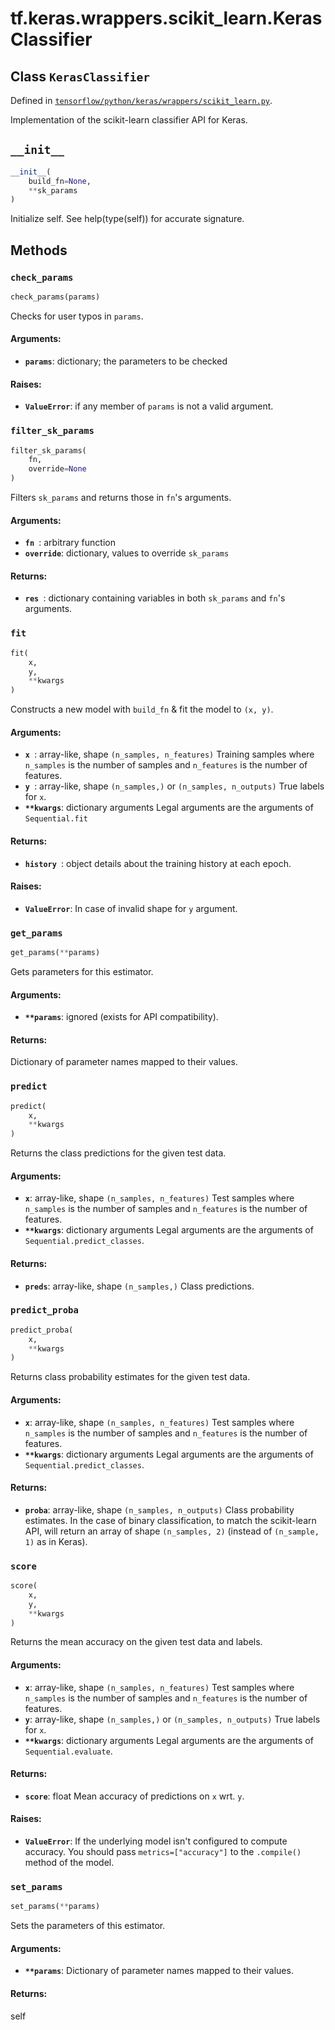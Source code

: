 <div itemscope itemtype="http://developers.google.com/ReferenceObject">
<meta itemprop="name" content="tf.keras.wrappers.scikit_learn.KerasClassifier" />
<meta itemprop="path" content="Stable" />
<meta itemprop="property" content="__init__"/>
<meta itemprop="property" content="check_params"/>
<meta itemprop="property" content="filter_sk_params"/>
<meta itemprop="property" content="fit"/>
<meta itemprop="property" content="get_params"/>
<meta itemprop="property" content="predict"/>
<meta itemprop="property" content="predict_proba"/>
<meta itemprop="property" content="score"/>
<meta itemprop="property" content="set_params"/>
</div>

# tf.keras.wrappers.scikit_learn.KerasClassifier

## Class `KerasClassifier`





Defined in [`tensorflow/python/keras/wrappers/scikit_learn.py`](/code/stable/tensorflow/python/keras/wrappers/scikit_learn.py).

Implementation of the scikit-learn classifier API for Keras.
  

<h2 id="__init__"><code>__init__</code></h2>

``` python
__init__(
    build_fn=None,
    **sk_params
)
```

Initialize self.  See help(type(self)) for accurate signature.



## Methods

<h3 id="check_params"><code>check_params</code></h3>

``` python
check_params(params)
```

Checks for user typos in `params`.

#### Arguments:

* <b>`params`</b>: dictionary; the parameters to be checked


#### Raises:

* <b>`ValueError`</b>: if any member of `params` is not a valid argument.

<h3 id="filter_sk_params"><code>filter_sk_params</code></h3>

``` python
filter_sk_params(
    fn,
    override=None
)
```

Filters `sk_params` and returns those in `fn`'s arguments.

#### Arguments:

* <b>`fn `</b>: arbitrary function
* <b>`override`</b>: dictionary, values to override `sk_params`


#### Returns:

* <b>`res `</b>: dictionary containing variables
        in both `sk_params` and `fn`'s arguments.

<h3 id="fit"><code>fit</code></h3>

``` python
fit(
    x,
    y,
    **kwargs
)
```

Constructs a new model with `build_fn` & fit the model to `(x, y)`.

#### Arguments:

* <b>`x `</b>: array-like, shape `(n_samples, n_features)`
        Training samples where `n_samples` is the number of samples
        and `n_features` is the number of features.
* <b>`y `</b>: array-like, shape `(n_samples,)` or `(n_samples, n_outputs)`
        True labels for `x`.
* <b>`**kwargs`</b>: dictionary arguments
        Legal arguments are the arguments of `Sequential.fit`


#### Returns:

* <b>`history `</b>: object
        details about the training history at each epoch.


#### Raises:

* <b>`ValueError`</b>: In case of invalid shape for `y` argument.

<h3 id="get_params"><code>get_params</code></h3>

``` python
get_params(**params)
```

Gets parameters for this estimator.

#### Arguments:

* <b>`**params`</b>: ignored (exists for API compatibility).


#### Returns:

Dictionary of parameter names mapped to their values.

<h3 id="predict"><code>predict</code></h3>

``` python
predict(
    x,
    **kwargs
)
```

Returns the class predictions for the given test data.

#### Arguments:

* <b>`x`</b>: array-like, shape `(n_samples, n_features)`
        Test samples where `n_samples` is the number of samples
        and `n_features` is the number of features.
* <b>`**kwargs`</b>: dictionary arguments
        Legal arguments are the arguments
        of `Sequential.predict_classes`.


#### Returns:

* <b>`preds`</b>: array-like, shape `(n_samples,)`
        Class predictions.

<h3 id="predict_proba"><code>predict_proba</code></h3>

``` python
predict_proba(
    x,
    **kwargs
)
```

Returns class probability estimates for the given test data.

#### Arguments:

* <b>`x`</b>: array-like, shape `(n_samples, n_features)`
        Test samples where `n_samples` is the number of samples
        and `n_features` is the number of features.
* <b>`**kwargs`</b>: dictionary arguments
        Legal arguments are the arguments
        of `Sequential.predict_classes`.


#### Returns:

* <b>`proba`</b>: array-like, shape `(n_samples, n_outputs)`
        Class probability estimates.
        In the case of binary classification,
        to match the scikit-learn API,
        will return an array of shape `(n_samples, 2)`
        (instead of `(n_sample, 1)` as in Keras).

<h3 id="score"><code>score</code></h3>

``` python
score(
    x,
    y,
    **kwargs
)
```

Returns the mean accuracy on the given test data and labels.

#### Arguments:

* <b>`x`</b>: array-like, shape `(n_samples, n_features)`
        Test samples where `n_samples` is the number of samples
        and `n_features` is the number of features.
* <b>`y`</b>: array-like, shape `(n_samples,)` or `(n_samples, n_outputs)`
        True labels for `x`.
* <b>`**kwargs`</b>: dictionary arguments
        Legal arguments are the arguments of `Sequential.evaluate`.


#### Returns:

* <b>`score`</b>: float
        Mean accuracy of predictions on `x` wrt. `y`.


#### Raises:

* <b>`ValueError`</b>: If the underlying model isn't configured to
        compute accuracy. You should pass `metrics=["accuracy"]` to
        the `.compile()` method of the model.

<h3 id="set_params"><code>set_params</code></h3>

``` python
set_params(**params)
```

Sets the parameters of this estimator.

#### Arguments:

* <b>`**params`</b>: Dictionary of parameter names mapped to their values.


#### Returns:

self



